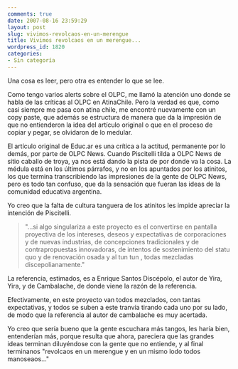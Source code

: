 ```yaml
---
comments: true
date: 2007-08-16 23:59:29
layout: post
slug: vivimos-revolcaos-en-un-merengue
title: Vivimos revolcaos en un merengue...
wordpress_id: 1820
categories:
- Sin categoría
---
```


Una cosa es leer, pero otra es entender lo que se lee.

Como tengo varios alerts sobre el OLPC, me llamó la atención uno donde se habla de las críticas al OLPC en AtinaChile. Pero la verdad es que, como casi siempre me pasa con atina chile, me encontré nuevamente con un copy paste, que además se estructura de manera que da la impresión de que no entienderon la idea del artículo original o que en el proceso de copiar y pegar, se olvidaron de lo medular.

El artículo original de Educ.ar es una crítica a la actitud, permanente por lo demás, por parte de OLPC News. Cuando Piscitelli tilda a OLPC News de sitio caballo de troya, ya nos está dando la pista de por donde va la cosa. La médula está en los últimos párrafos, y no en los apuntados por los atinitos, los que termina transcribiendo las impresiones de la gente de OLPC News, pero es todo tan confuso, que da la sensación que fueran las ideas de la comunidad educativa argentina.

Yo creo que la falta de cultura tanguera de los atinitos les impide apreciar la intención de Piscitelli.

> "...si algo singulariza a este proyecto es el convertirse en pantalla proyectiva de los intereses, deseos y expectativas de corporaciones y de nuevas industrias, de concepciones tradicionales y de contrapropuestas innovadoras, de intentos de sostenimiento del statu quo y de renovación osada y al tun tun , todas mezcladas discepolianamente."

La referencia, estimados, es a Enrique Santos Discépolo, el autor de Yira, Yira, y de Cambalache, de donde viene la razón de la referencia.

Efectivamente, en este proyecto van todos mezclados, con tantas expectativas, y todos se suben a este tranvía tirando cada uno por su lado, de modo que la referencia al autor de cambalache es muy acertada.

Yo creo que sería bueno que la gente escuchara más tangos, les haría bien, entenderían más, porque resulta que ahora, pareciera que las grandes ideas terminan diluyéndose con la gente que no entiende, y al final terminanos "revolcaos en un merengue y en un mismo lodo todos manoseaos..."
